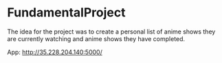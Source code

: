 # FundamentalProject
The idea for the project was to create a personal list of anime shows they are currently watching and anime shows they have completed.


App: http://35.228.204.140:5000/
